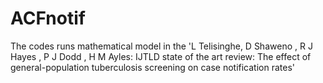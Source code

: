 # ACFnotif
The codes runs mathematical model in the 'L Telisinghe, D Shaweno , R J Hayes , P J Dodd , H M Ayles: IJTLD state of the art review: The effect of general-population tuberculosis screening on case notification rates'

